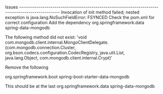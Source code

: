 Issues --------------------------------------------------------------------------------------------------- 
Invocation of init method failed; nested exception is java.lang.NoSuchFieldError: FSYNCED
Check the pom.xml for correct configuration
Add the dependency
<dependency>
	<groupId>org.springframework.data</groupId>
	<artifactId>spring-data-mongodb</artifactId>
</dependency>

The following method did not exist:
'void com.mongodb.client.internal.MongoClientDelegate.<init>(com.mongodb.connection.Cluster, org.bson.codecs.configuration.CodecRegistry, java.util.List, java.lang.Object, com.mongodb.client.internal.Crypt)'

Remove the following

<dependency>
	<groupId>org.springframework.boot</groupId>
	<artifactId>spring-boot-starter-data-mongodb</artifactId>
</dependency>


This should be at the last
<dependency>
	<groupId>org.springframework.data</groupId>
	<artifactId>spring-data-mongodb</artifactId>
</dependency>
